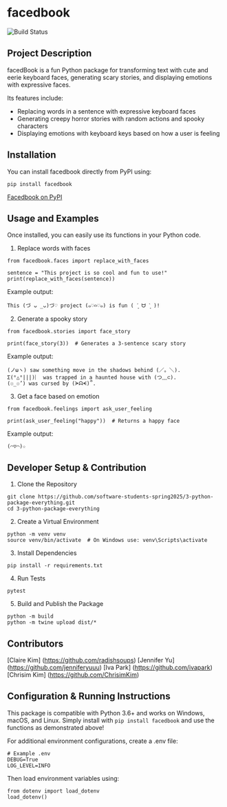 # facedbook

![Build Status](https://github.com/software-students-spring2025/3-python-package-everything/actions/workflows/event-logger.yml/badge.svg)

## Project Description

facedBook is a fun Python package for transforming text with cute and eerie keyboard faces, generating scary stories, and displaying emotions with expressive faces.

Its features include:

- Replacing words in a sentence with expressive keyboard faces
- Generating creepy horror stories with random actions and spooky characters
- Displaying emotions with keyboard keys based on how a user is feeling

## Installation

You can install facedbook directly from PyPI using:

```
pip install facedbook
```

[Facedbook on PyPI](LINK)

## Usage and Examples

Once installed, you can easily use its functions in your Python code.

1. Replace words with faces

```
from facedbook.faces import replace_with_faces

sentence = "This project is so cool and fun to use!"
print(replace_with_faces(sentence))
```

Example output:

```
This (づ ᴗ _ᴗ)づ♡ project (๑♡⌓♡๑) is fun ( ´͈ ᗨ `͈ )!
```

2. Generate a spooky story

```
from facedbook.stories import face_story

print(face_story(3))  # Generates a 3-sentence scary story
```

Example output:

```
(ノωヽ) saw something move in the shadows behind (／。＼).
Σ(°△°|||)︴ was trapped in a haunted house with (つ﹏⊂).
(☉_☉’) was cursed by (ᗒᗣᗕ)՞.
```

3. Get a face based on emotion

```
from facedbook.feelings import ask_user_feeling

print(ask_user_feeling("happy"))  # Returns a happy face
```

Example output:

```
(⌒▽⌒)☆
```

## Developer Setup & Contribution

1. Clone the Repository

```
git clone https://github.com/software-students-spring2025/3-python-package-everything.git
cd 3-python-package-everything
```

2. Create a Virtual Environment

```
python -m venv venv
source venv/bin/activate  # On Windows use: venv\Scripts\activate
```

3. Install Dependencies

```
pip install -r requirements.txt
```

4. Run Tests

```
pytest
```

5. Build and Publish the Package

```
python -m build
python -m twine upload dist/*
```

## Contributors

[Claire Kim] (https://github.com/radishsoups)
[Jennifer Yu] (https://github.com/jenniferyuuu)
[Iva Park] (https://github.com/ivapark)
[Chrisim Kim] (https://github.com/ChrisimKim)

## Configuration & Running Instructions

This package is compatible with Python 3.6+ and works on Windows, macOS, and Linux.
Simply install with `pip install facedbook` and use the functions as demonstrated above!

For additional environment configurations, create a .env file:

```
# Example .env
DEBUG=True
LOG_LEVEL=INFO
```

Then load environment variables using:

```
from dotenv import load_dotenv
load_dotenv()
```
